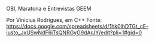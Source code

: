 OBI, Maratona e Entrevistas
GEEM


Por Vinicius Rodrigues, em C++
Fonte: https://docs.google.com/spreadsheets/d/1hk0lhDTGt_cE-iusto_JxUSwNdF6iTsQNRGyG9dArJY/edit?pli=1#gid=0
